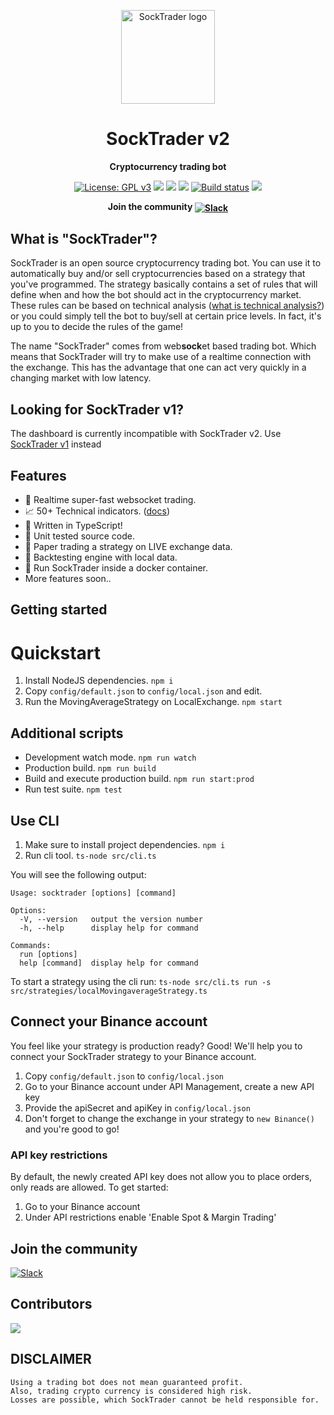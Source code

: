 <p align="center"><img width="150" height="150" src="https://raw.githubusercontent.com/SockTrader/SockTrader/master/docs/assets/socktrader-logo.png" alt="SockTrader logo" /></p>

<h1 align="center">SockTrader v2</h1>
<p align="center"><b>Cryptocurrency trading bot</b></p>

<p align="center">
  <a href="https://www.gnu.org/licenses/gpl-3.0"><img src="https://img.shields.io/badge/License-GPL%20v3-blue.svg" alt="License: GPL v3"></a>
  <a href="https://codecov.io/gh/SockTrader/SockTrader"><img src="https://codecov.io/gh/SockTrader/SockTrader/branch/master/graph/badge.svg" /></a>
  <a href="https://sonarcloud.io/dashboard?id=SockTrader_SockTrader"><img src="https://sonarcloud.io/api/project_badges/measure?project=SockTrader_SockTrader&metric=reliability_rating" /></a>
  <a href="https://sonarcloud.io/dashboard?id=SockTrader_SockTrader"><img src="https://sonarcloud.io/api/project_badges/measure?project=SockTrader_SockTrader&metric=sqale_rating" /></a>
  <a href="https://circleci.com/gh/SockTrader"><img src="https://circleci.com/gh/SockTrader/SockTrader/tree/master.svg?style=shield" alt="Build status"></a>
  <a href="https://codeclimate.com/github/SockTrader/SockTrader/maintainability"><img src="https://api.codeclimate.com/v1/badges/19589f9237d31ca9dcf6/maintainability" /></a>
</p>

<p align="center"><b>Join the community <a href="https://join.slack.com/t/socktrader/shared_invite/zt-12ncj65l3-T7cacrk7~cEacjZUyxnamA"><img valign="middle" src="https://img.shields.io/badge/Slack-4A154B?style=for-the-badge&logo=slack" alt="Slack"></a></b></p>

## What is "SockTrader"?
SockTrader is an open source cryptocurrency trading bot. You can use it to automatically buy and/or sell cryptocurrencies based on a strategy that you've programmed.
The strategy basically contains a set of rules that will define when and how the bot should act in the cryptocurrency market. These rules can be based on technical analysis ([what is technical analysis?](https://www.investopedia.com/terms/t/technicalanalysis.asp))
or you could simply tell the bot to buy/sell at certain price levels. In fact, it's up to you to decide the rules of the game!

The name "SockTrader" comes from web**sock**et based trading bot. Which means that SockTrader will try to make use of a realtime connection with the exchange. This has the advantage
that one can act very quickly in a changing market with low latency.

## Looking for SockTrader v1?
The dashboard is currently incompatible with SockTrader v2. 
Use [SockTrader v1](https://github.com/SockTrader/SockTrader/tree/socktrader-v1) instead

## Features
- 🚀 Realtime super-fast websocket trading.
- 📈 50+ Technical indicators. ([docs](https://github.com/anandanand84/technicalindicators))
- 🌈 Written in TypeScript!
- 🌿 Unit tested source code.
- 📝 Paper trading a strategy on LIVE exchange data.
- 🏡 Backtesting engine with local data.
- 🚢 Run SockTrader inside a docker container.
- More features soon..

## Getting started

# Quickstart

1. Install NodeJS dependencies. `npm i`
2. Copy `config/default.json` to `config/local.json` and edit.
3. Run the MovingAverageStrategy on LocalExchange. `npm start`

## Additional scripts

- Development watch mode. `npm run watch`
- Production build. `npm run build`
- Build and execute production build. `npm run start:prod`
- Run test suite. `npm test`


## Use CLI

1. Make sure to install project dependencies. `npm i`
2. Run cli tool. `ts-node src/cli.ts`

You will see the following output:
```
Usage: socktrader [options] [command]

Options:
  -V, --version   output the version number
  -h, --help      display help for command

Commands:
  run [options]
  help [command]  display help for command

```

To start a strategy using the cli run:
```ts-node src/cli.ts run -s src/strategies/localMovingaverageStrategy.ts```

## Connect your Binance account

You feel like your strategy is production ready?
Good! We'll help you to connect your SockTrader strategy to your Binance account.

1. Copy `config/default.json` to `config/local.json`
2. Go to your Binance account under API Management, create a new API key
3. Provide the apiSecret and apiKey in `config/local.json`
4. Don't forget to change the exchange in your strategy to `new Binance()` and you're good to go!

### API key restrictions

By default, the newly created API key does not allow you to place orders, only reads are allowed.
To get started:

1. Go to your Binance account
2. Under API restrictions enable 'Enable Spot & Margin Trading'

## Join the community
<a href="https://join.slack.com/t/socktrader/shared_invite/zt-12ncj65l3-T7cacrk7~cEacjZUyxnamA"><img src="https://img.shields.io/badge/Slack-4A154B?style=for-the-badge&logo=slack" alt="Slack"></a>

## Contributors
<a href="https://github.com/SockTrader/SockTrader/graphs/contributors">
  <img src="https://contrib.rocks/image?repo=SockTrader/SockTrader" />
</a>

## DISCLAIMER
    Using a trading bot does not mean guaranteed profit.
    Also, trading crypto currency is considered high risk.
    Losses are possible, which SockTrader cannot be held responsible for.
